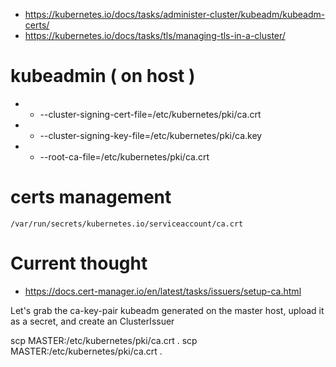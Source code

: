 * https://kubernetes.io/docs/tasks/administer-cluster/kubeadm/kubeadm-certs/
* https://kubernetes.io/docs/tasks/tls/managing-tls-in-a-cluster/

# kubeadmin ( on host )

*  - --cluster-signing-cert-file=/etc/kubernetes/pki/ca.crt
* - --cluster-signing-key-file=/etc/kubernetes/pki/ca.key
* - --root-ca-file=/etc/kubernetes/pki/ca.crt


# certs management


`/var/run/secrets/kubernetes.io/serviceaccount/ca.crt`


# Current thought

* https://docs.cert-manager.io/en/latest/tasks/issuers/setup-ca.html

Let's grab the ca-key-pair kubeadm generated on the master host, upload it as a secret, and create an ClusterIssuer

scp MASTER:/etc/kubernetes/pki/ca.crt .
scp MASTER:/etc/kubernetes/pki/ca.crt .
